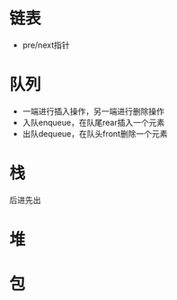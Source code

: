 # 链表
- pre/next指针


# 队列
- 一端进行插入操作，另一端进行删除操作
- 入队enqueue，在队尾rear插入一个元素
- 出队dequeue，在队头front删除一个元素

# 栈
后进先出


# 堆


# 包



